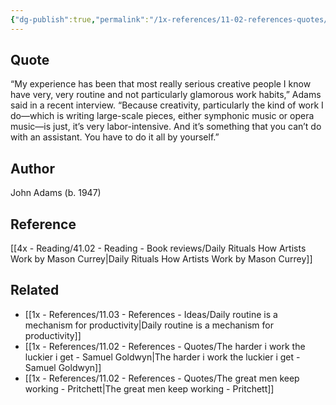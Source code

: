 ```yaml
---
{"dg-publish":true,"permalink":"/1x-references/11-02-references-quotes/creativity-is-labor-intensive-john-adams/","title":"Creativity is labor intensive - John Adams","dgShowBacklinks":false}
---
```



## Quote
“My experience has been that most really serious creative people I know have very, very routine and not particularly glamorous work habits,” Adams said in a recent interview. “Because creativity, particularly the kind of work I do—which is writing large-scale pieces, either symphonic music or opera music—is just, it’s very labor-intensive. And it’s something that you can’t do with an assistant. You have to do it all by yourself.”

## Author
John Adams (b. 1947)

## Reference
[[4x - Reading/41.02 - Reading - Book reviews/Daily Rituals How Artists Work by Mason Currey\|Daily Rituals How Artists Work by Mason Currey]]

## Related
- [[1x - References/11.03 - References - Ideas/Daily routine is a mechanism for productivity\|Daily routine is a mechanism for productivity]]
- [[1x - References/11.02 - References - Quotes/The harder i work the luckier i get - Samuel Goldwyn\|The harder i work the luckier i get - Samuel Goldwyn]]
- [[1x - References/11.02 - References - Quotes/The great men keep working - Pritchett\|The great men keep working - Pritchett]]